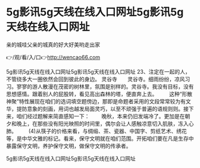 # 5g影讯5g天线在线入口网址5g影讯5g天线在线入口网址
亲的城哇父亲的城真的好大好美哟走出家

👉/观/看/入/口👉http://wencao66.com

5g影讯5g天线在线入口网址5g影讯5g天线在线入口网址	23、注定在一起的人，不管绕多大一圈依然会回到彼此的身边。
灵谷寺　　灵谷寺。细雨纷纷，凉风习习。寥寥的游人散漫在茂密的树林里，氛围是别样的。灵谷寺。我没有目标，没有思想感情。跟着别人的屁股转，看见高出森林的塔，便直奔上去。
　　这种“形散神聚”特性展现在咱们的选词填空题傍边，那即是命题者采用的文段常常较为有文华，提防意象的刻画，用词也越发局面灵巧，以至不顽强于普遍的语规则则。接下来，咱们经过题解来简直感知一下：
　　晚秋，本来仍旧发端冷了。更加是在朝夕和晚上，在那些没有阳光映照的时间里，偶尔会让人感触凉意切入肌肤，冻入心肺。
　　(4)从筷子的价格来看，与绸缎、茶、瓷器、中国字、剪纸艺术、绣花等，是中华文雅的标记。看来，保守文明就在咱们范围。开拓咱们要在凡是生存中暴露保守文明，养护保守文明，做保守文明的传承者。

5g影讯5g天线在线入口网址5g影讯5g天线在线入口网址
